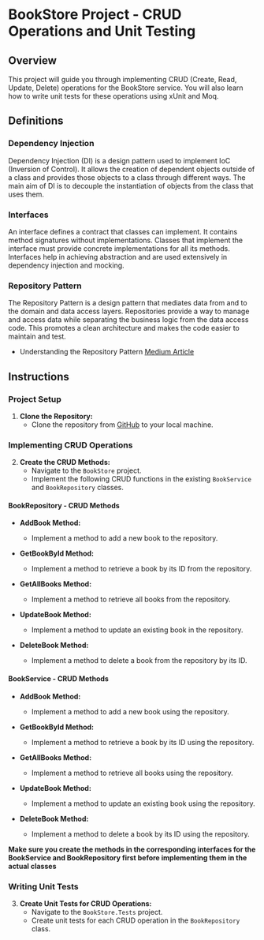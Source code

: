 # BookStore Project - CRUD Operations and Unit Testing

## Overview

This project will guide you through implementing CRUD (Create, Read, Update, Delete) operations for the BookStore service. You will also learn how to write unit tests for these operations using xUnit and Moq.

## Definitions

### Dependency Injection
Dependency Injection (DI) is a design pattern used to implement IoC (Inversion of Control). It allows the creation of dependent objects outside of a class and provides those objects to a class through different ways. The main aim of DI is to decouple the instantiation of objects from the class that uses them.

### Interfaces
An interface defines a contract that classes can implement. It contains method signatures without implementations. Classes that implement the interface must provide concrete implementations for all its methods. Interfaces help in achieving abstraction and are used extensively in dependency injection and mocking.

### Repository Pattern
The Repository Pattern is a design pattern that mediates data from and to the domain and data access layers. Repositories provide a way to manage and access data while separating the business logic from the data access code. This promotes a clean architecture and makes the code easier to maintain and test.
- Understanding the Repository Pattern [Medium Article](https://medium.com/@chandrashekharsingh25/understanding-the-repository-pattern-in-c-net-with-examples-51f02c4074ba)

## Instructions

### Project Setup

1. **Clone the Repository:**
   - Clone the repository from [GitHub](https://github.com/your-repo/BookStore) to your local machine.

### Implementing CRUD Operations

2. **Create the CRUD Methods:**
   - Navigate to the `BookStore` project.
   - Implement the following CRUD functions in the existing `BookService` and `BookRepository` classes.

#### BookRepository - CRUD Methods

- **AddBook Method:**
  - Implement a method to add a new book to the repository.

- **GetBookById Method:**
  - Implement a method to retrieve a book by its ID from the repository.

- **GetAllBooks Method:**
  - Implement a method to retrieve all books from the repository.

- **UpdateBook Method:**
  - Implement a method to update an existing book in the repository.

- **DeleteBook Method:**
  - Implement a method to delete a book from the repository by its ID.

#### BookService - CRUD Methods

- **AddBook Method:**
  - Implement a method to add a new book using the repository.

- **GetBookById Method:**
  - Implement a method to retrieve a book by its ID using the repository.

- **GetAllBooks Method:**
  - Implement a method to retrieve all books using the repository.

- **UpdateBook Method:**
  - Implement a method to update an existing book using the repository.

- **DeleteBook Method:**
  - Implement a method to delete a book by its ID using the repository.

**Make sure you create the methods in the corresponding interfaces for the BookService and BookRepository first before implementing them in the actual classes**

### Writing Unit Tests

3. **Create Unit Tests for CRUD Operations:**
   - Navigate to the `BookStore.Tests` project.
   - Create unit tests for each CRUD operation in the `BookRepository` class.
